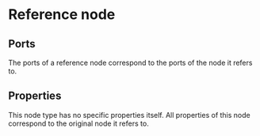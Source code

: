 # Reference node

## Ports

The ports of a reference node correspond to the ports of the node it refers to.

## Properties

This node type has no specific properties itself. All properties of this node correspond to the original node it refers to.
